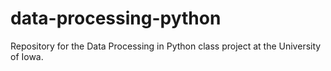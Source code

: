 # data-processing-python
Repository for the Data Processing in Python class project at the University of Iowa.
